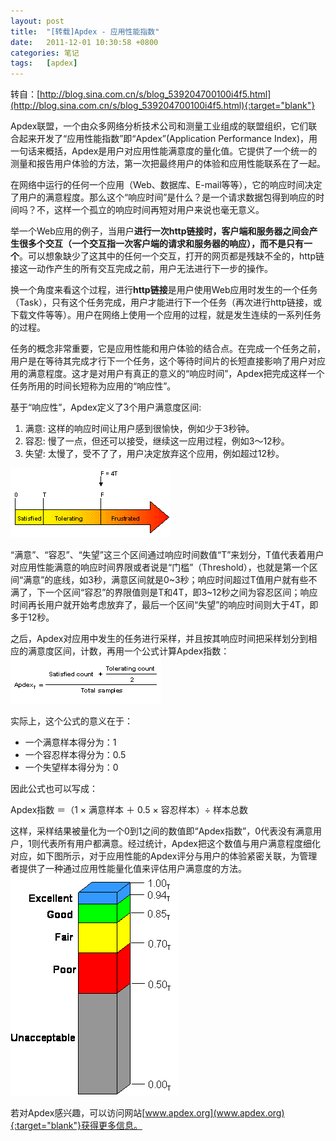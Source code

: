 ```yaml
---
layout: post
title:  "[转载]Apdex - 应用性能指数"
date:   2011-12-01 10:30:58 +0800
categories: 笔记
tags:   [apdex]
---
```

转自：[http://blog.sina.com.cn/s/blog_539204700100i4f5.html](http://blog.sina.com.cn/s/blog_539204700100i4f5.html){:target="blank"}

Apdex联盟，一个由众多网络分析技术公司和测量工业组成的联盟组织，它们联合起来开发了“应用性能指数”即“Apdex”(Application Performance Index)，用一句话来概括，Apdex是用户对应用性能满意度的量化值。它提供了一个统一的测量和报告用户体验的方法，第一次把最终用户的体验和应用性能联系在了一起。
 
在网络中运行的任何一个应用（Web、数据库、E-mail等等），它的响应时间决定了用户的满意程度。那么这个“响应时间”是什么？是一个请求数据包得到响应的时间吗？不，这样一个孤立的响应时间再短对用户来说也毫无意义。
 
举一个Web应用的例子，当用户**进行一次http链接时，客户端和服务器之间会产生很多个交互（一个交互指一次客户端的请求和服务器的响应），而不是只有一个**。可以想象缺少了这其中的任何一个交互，打开的网页都是残缺不全的，http链接这一动作产生的所有交互完成之前，用户无法进行下一步的操作。
 
换一个角度来看这个过程，进行**http链接**是用户使用Web应用时发生的一个任务（Task），只有这个任务完成，用户才能进行下一个任务（再次进行http链接，或下载文件等等）。用户在网络上使用一个应用的过程，就是发生连续的一系列任务的过程。
 
任务的概念非常重要，它是应用性能和用户体验的结合点。在完成一个任务之前，用户是在等待其完成才行下一个任务，这个等待时间片的长短直接影响了用户对应用的满意程度。这才是对用户有真正的意义的“响应时间”，Apdex把完成这样一个任务所用的时间长短称为应用的“响应性”。
 
基于“响应性”，Apdex定义了3个用户满意度区间:

1. 满意: 这样的响应时间让用户感到很愉快，例如少于3秒钟。
2. 容忍: 慢了一点，但还可以接受，继续这一应用过程，例如3～12秒。
3. 失望: 太慢了，受不了了，用户决定放弃这个应用，例如超过12秒。

![Apdex 应用性能指数](/images/apdex1.gif)

“满意”、“容忍”、“失望”这三个区间通过响应时间数值“T”来划分，T值代表着用户对应用性能满意的响应时间界限或者说是“门槛”（Threshold），也就是第一个区间“满意”的底线，如3秒，满意区间就是0~3秒；响应时间超过T值用户就有些不满了，下一个区间“容忍”的界限值则是T和4T，即3~12秒之间为容忍区间；响应时间再长用户就开始考虑放弃了，最后一个区间“失望”的响应时间则大于4T，即多于12秒。
 
之后，Apdex对应用中发生的任务进行采样，并且按其响应时间把采样划分到相应的满意度区间，计数，再用一个公式计算Apdex指数：
![Apdex 应用性能指数](/images/apdex2.gif)

实际上，这个公式的意义在于：

- 一个满意样本得分为：1
- 一个容忍样本得分为：0.5
- 一个失望样本得分为：0
 
因此公式也可以写成：
 
Apdex指数 ＝（1 × 满意样本 ＋ 0.5 × 容忍样本）÷ 样本总数
 
这样，采样结果被量化为一个0到1之间的数值即“Apdex指数”，0代表没有满意用户，1则代表所有用户都满意。经过统计，Apdex把这个数值与用户满意程度细化对应，如下图所示，对于应用性能的Apdex评分与用户的体验紧密关联，为管理者提供了一种通过应用性能量化值来评估用户满意度的方法。
![Apdex 应用性能指数](/images/apdex3.gif)

若对Apdex感兴趣，可以访问网站[www.apdex.org](www.apdex.org){:target="blank"}获得更多信息。